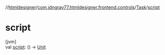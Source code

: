 //[htmldesigner](../../../index.md)/[com.jdngray77.htmldesigner.frontend.controls](../index.md)/[Task](index.md)/[script](script.md)

# script

[jvm]\
val [script](script.md): () -&gt; [Unit](https://kotlinlang.org/api/latest/jvm/stdlib/kotlin/-unit/index.html)
